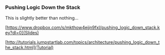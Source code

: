 ### Pushing Logic Down the Stack

This is slightly better than nothing...

[https://www.dropbox.com/s/mkthow4ejjn9fxl/pushing_logic_down_stack.key?dl=0](Slides)

[http://tutorials.jumpstartlab.com/topics/architecture/pushing_logic_down_the_stack.html](Tutorial)
